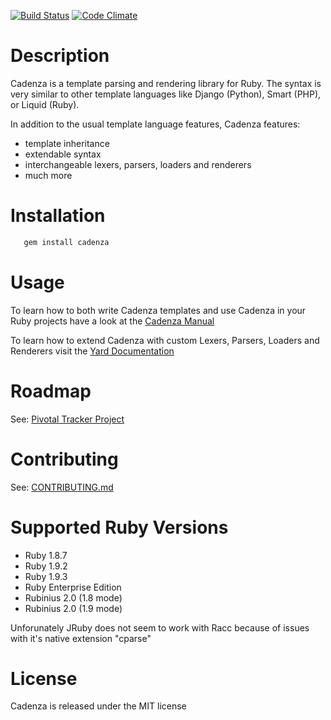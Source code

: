 [![Build Status](https://secure.travis-ci.org/whoward/cadenza.png?branch=master)](http://travis-ci.org/whoward/cadenza)
[![Code Climate](https://codeclimate.com/badge.png)](https://codeclimate.com/github/whoward/cadenza)

# Description

Cadenza is a template parsing and rendering library for Ruby.  The syntax is very
similar to other template languages like Django (Python), Smart (PHP), or Liquid (Ruby).

In addition to the usual template language features, Cadenza features:

- template inheritance
- extendable syntax
- interchangeable lexers, parsers, loaders and renderers
- much more

# Installation

```bash
   gem install cadenza
```

# Usage

To learn how to both write Cadenza templates and use Cadenza in your Ruby 
projects have a look at the [Cadenza Manual](http://cadenza-manual.heroku.com/)

To learn how to extend Cadenza with custom Lexers, Parsers, Loaders and Renderers
visit the [Yard Documentation](http://rubydoc.info/github/whoward/Cadenza/)

# Roadmap

See: [Pivotal Tracker Project](https://www.pivotaltracker.com/projects/211737)

# Contributing

See: [CONTRIBUTING.md](http://github.com/whoward/cadenza/tree/master/CONTRIBUTING.md)

# Supported Ruby Versions

- Ruby 1.8.7
- Ruby 1.9.2
- Ruby 1.9.3
- Ruby Enterprise Edition
- Rubinius 2.0 (1.8 mode)
- Rubinius 2.0 (1.9 mode)

Unforunately JRuby does not seem to work with Racc because of issues with it's native extension "cparse"

# License

Cadenza is released under the MIT license
